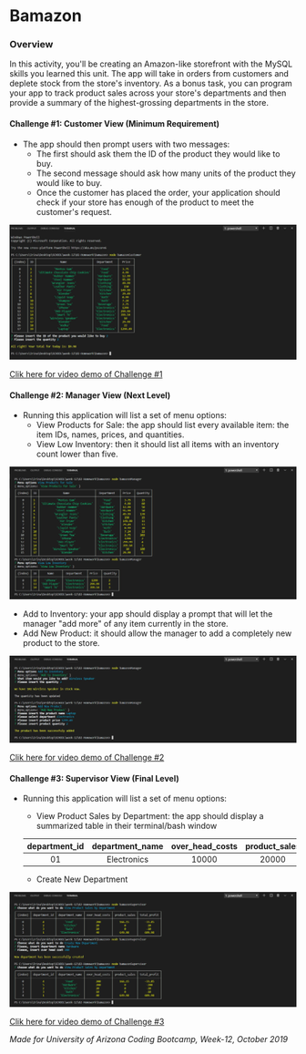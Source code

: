 # Bamazon

### Overview

In this activity, you'll be creating an Amazon-like storefront with the MySQL skills you learned this unit. The app will take in orders from customers and deplete stock from the store's inventory. As a bonus task, you can program your app to track product sales across your store's departments and then provide a summary of the highest-grossing departments in the store.


#### Challenge #1: Customer View (Minimum Requirement)

* The app should then prompt users with two messages:
    * The first should ask them the ID of the product they would like to buy.
    * The second message should ask how many units of the product they would like to buy.
    * Once the customer has placed the order, your application should check if your store has enough of the product to meet the customer's request.

![Customer screen](assets/images/cusomer.jpg)

[Clik here for video demo of Challenge #1](https://youtu.be/nQjlNch1xJA)
    

#### Challenge #2: Manager View (Next Level)

* Running this application will list a set of menu options:
    * View Products for Sale: the app should list every available item: the item IDs, names, prices, and quantities.
    * View Low Inventory: then it should list all items with an inventory count lower than five.

 ![Manager screen](assets/images/manager-1.jpg)

* Add to Inventory: your app should display a prompt that will let the manager "add more" of any item currently in the store.
* Add New Product: it should allow the manager to add a completely new product to the store.

![Manager screen](assets/images/manager-2.jpg)

[Clik here for video demo of Challenge #2](https://youtu.be/T8XRODW4PAE)



#### Challenge #3: Supervisor View (Final Level)

* Running this application will list a set of menu options:
    * View Product Sales by Department: the app should display a summarized table in their terminal/bash window

    | department_id | department_name | over_head_costs | product_sales | total_profit |
    |:-------------:|:---------------:|:---------------:|:-------------:|:------------:|
    | 01            | Electronics     | 10000           | 20000         | 10000        |

    * Create New Department
    

![Supervisor screen](assets/images/supervisor.jpg)


[Clik here for video demo of Challenge #3](https://youtu.be/D9opF_r7e98)


_Made for University of Arizona Coding Bootcamp, Week-12, October 2019_
